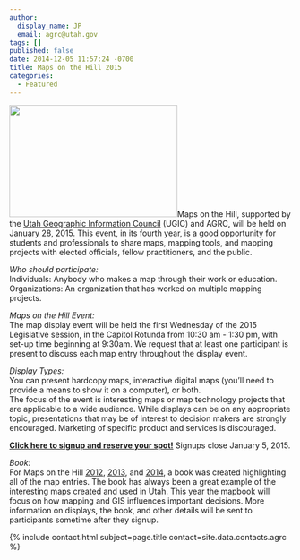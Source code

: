 ```yaml
---
author:
  display_name: JP
  email: agrc@utah.gov
tags: []
published: false
date: 2014-12-05 11:57:24 -0700
title: Maps on the Hill 2015
categories:
  - Featured
---
```

<p><a href="{{ "/downloads/SET_2805.jpg" | prepend: site.baseurl }}"><img src="{{ "/images/SET_2805.jpg" | prepend: site.baseurl }}" alt="" title="SET_2805" width="300" height="200" class="inline-text-left" /></a>Maps on the Hill, supported by the <a href="http://www.ugic.info/">Utah Geographic Information Council</a> (UGIC) and AGRC, will be held on January 28, 2015. This event, in its fourth year, is a good opportunity for students and professionals to share maps, mapping tools, and mapping projects with elected officials, fellow practitioners, and the public.</p>
<p><em>Who should participate:</em><br />
Individuals: Anybody who makes a map through their work or education.<br />
Organizations: An organization that has worked on multiple mapping projects.</p>
<p><em>Maps on the Hill Event:</em><br />
The map display event will be held the first Wednesday of the 2015 Legislative session, in the Capitol Rotunda from 10:30 am - 1:30 pm, with set-up time beginning at 9:30am. We request that at least one participant is present to discuss each map entry throughout the display event.</p>
<p><em>Display Types:</em><br />
You can present hardcopy maps, interactive digital maps (you’ll need to provide a means to show it on a computer), or both.<br />
The focus of the event is interesting maps or map technology projects that are applicable to a wide audience. While displays can be on any appropriate topic, presentations that may be of interest to decision makers are strongly encouraged. Marketing of specific product and services is discouraged.</p>
<p><strong><a href="https://docs.google.com/forms/d/11e8Wrl7hhsfYFB-iersbghq-G-yz0OWftfpgFrw9CoE/viewform?usp=send_form">Click here to signup and reserve your spot!</a></strong> Signups close January 5, 2015.</p>
<p><em>Book:</em><br />
For Maps on the Hill <a href="{{ "/downloads/2012MapsOnTheHill_bookletSM.pdf" | prepend: site.baseurl }}">2012</a>, <a href="{{ "/downloads/MapsontheHillMapBook2013.pdf" | prepend: site.baseurl }}">2013</a>, and <a href="{{ "/downloads/Maps-on-the-Hill-Map-Book-2014-web.pdf" | prepend: site.baseurl }}">2014</a>, a book was created highlighting all of the map entries. The book has always been a great example of the interesting maps created and used in Utah. This year the mapbook will focus on how mapping and GIS influences important decisions. More information on displays, the book, and other details will be sent to participants sometime after they signup.</p>
<p>{% include contact.html subject=page.title contact=site.data.contacts.agrc %}</p>
